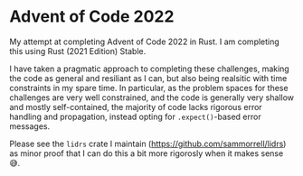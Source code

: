 # Advent of Code 2022
My attempt at completing Advent of Code 2022 in Rust. I am completing this using Rust (2021 Edition) Stable. 

I have taken a pragmatic approach to completing these challenges, making the code as general and resiliant as I can, but also being realsitic with time constraints in my spare time. In particular, as the problem spaces for these challenges are very well constrained, and the code is generally very shallow and mostly self-contained, the majority of code lacks rigorous error handling and propagation, instead opting for `.expect()`-based error messages. 

Please see the `lidrs` crate I maintain (https://github.com/sammorrell/lidrs) as minor proof that I can do this a bit more rigorosly when it makes sense 😅. 
